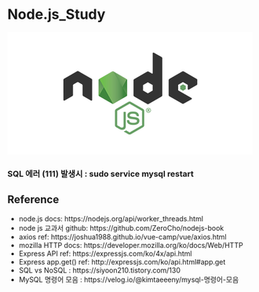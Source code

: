 # Node.js_Study  
<img src="nodejs.png"></img>
### SQL 에러 (111) 발생시 : sudo service mysql restart
## Reference
<ul>
  	<li>node.js docs: https://nodejs.org/api/worker_threads.html</li>
	<li>node js 교과서 github: https://github.com/ZeroCho/nodejs-book</li>
	<li>axios ref: https://joshua1988.github.io/vue-camp/vue/axios.html</li>
	<li>mozilla HTTP docs: https://developer.mozilla.org/ko/docs/Web/HTTP</li>
	<li>Express API ref: https://expressjs.com/ko/4x/api.html</li>
	<li>Express app.get() ref: http://expressjs.com/ko/api.html#app.get</li>
	<li>SQL vs NoSQL : https://siyoon210.tistory.com/130</li>
	<li>MySQL 명령어 모음 : https://velog.io/@kimtaeeeny/mysql-명령어-모음</li>
</ul>
